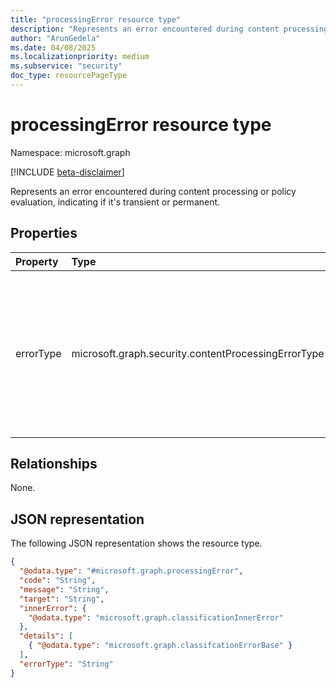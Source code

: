 ```yaml
---
title: "processingError resource type"
description: "Represents an error encountered during content processing or policy evaluation, indicating if it's transient or permanent."
author: "ArunGedela"
ms.date: 04/08/2025
ms.localizationpriority: medium
ms.subservice: "security"
doc_type: resourcePageType
---
```


# processingError resource type

Namespace: microsoft.graph

[!INCLUDE [beta-disclaimer](../../includes/beta-disclaimer.md)]

Represents an error encountered during content processing or policy evaluation, indicating if it's transient or permanent.

## Properties

| Property  | Type                                                                                               | Description                                                                                      |
| :-------- | :------------------------------------------------------------------------------------------------- | :----------------------------------------------------------------------------------------------- |
| errorType | microsoft.graph.security.contentProcessingErrorType  | Indicates whether the error is considered transient (potentially resolvable by retry) or permanent. Possible values are `transient` and `permanent`.  Inherits from [classificationError](../resources/classificationerror.md). |


## Relationships

None.

## JSON representation

The following JSON representation shows the resource type.
<!-- {
  "blockType": "resource",
  "@odata.type": "microsoft.graph.processingError",
  "baseType": "microsoft.graph.classificationError",
  "openType": false
}-->
``` json
{
  "@odata.type": "#microsoft.graph.processingError",
  "code": "String",
  "message": "String",
  "target": "String",
  "innerError": {
    "@odata.type": "microsoft.graph.classificationInnerError"
  },
  "details": [
    { "@odata.type": "microsoft.graph.classifcationErrorBase" }
  ],
  "errorType": "String"
}
```
